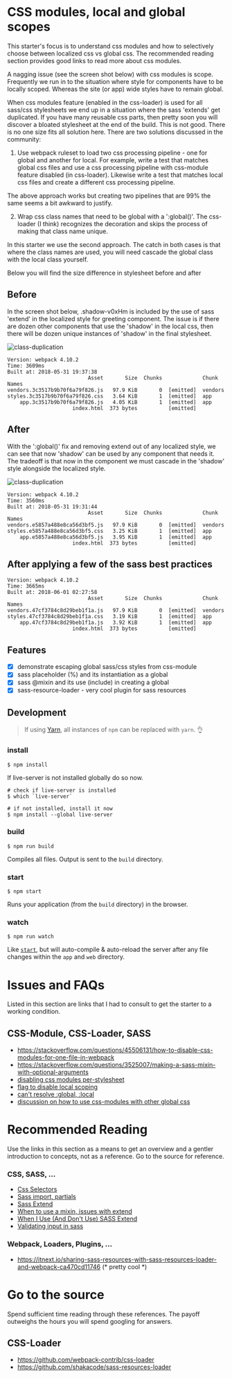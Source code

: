CSS modules, local and global scopes
====================================
This starter's focus is to understand css modules and how to selectively choose between localized css vs global css. The recommended reading section provides good links to read more about css modules.

A nagging issue (see the screen shot below) with css modules is scope. Frequently we run in to the situation where style for components have to be locally scoped. Whereas the site (or app) wide styles have to remain global.

When css modules feature (enabled in the css-loader) is used for all sass/css stylesheets we end up in a situation where the sass 'extends' get duplicated. If you have many reusable css parts, then pretty soon you will discover a bloated stylesheet at the end of the build. This is not good. There is no one size fits all solution here. There are two solutions discussed in the community:

1. Use webpack ruleset to load two css processing pipeline - one for global and another for local. For example, write a test that matches global css files and use a css processing pipeline with css-module feature disabled (in css-loader). Likewise write a test that matches local css files and create a different css processing pipeline.

The above approach works but creating two pipelines that are 99% the same seems a bit awkward to justify.

2. Wrap css class names that need to be global with a ':global()'. The css-loader (I think) recognizes the decoration and skips the process of making that class name unique.

In this starter we use the second approach. The catch in both cases is that where the class names are used, you will need cascade the global class with the local class yourself.

Below you will find the size difference in stylesheet before and after

Before
------
In the screen shot below, .shadow-v0xHm is included by the use of sass 'extend' in the localized style for greeting component. The issue is if there are dozen other components that use the 'shadow' in the local css, then there will be dozen unique instances of 'shadow' in the final stylesheet.

![class-duplication](doc/css-module-gone-wrong.png)

```console
Version: webpack 4.10.2
Time: 3609ms
Built at: 2018-05-31 19:37:38
                          Asset       Size  Chunks             Chunk Names
vendors.3c3517b9b70f6a79f826.js   97.9 KiB       0  [emitted]  vendors
styles.3c3517b9b70f6a79f826.css   3.64 KiB       1  [emitted]  app
    app.3c3517b9b70f6a79f826.js   4.05 KiB       1  [emitted]  app
                     index.html  373 bytes          [emitted]
```

After
-----
With the ':global()' fix and removing extend out of any localized style, we can see that now 'shadow' can be used by any component that needs it. The tradeoff is that now in the component we must cascade in the 'shadow' style alongside the localized style.

![class-duplication](doc/css-module-done-right.png)

```console
Version: webpack 4.10.2
Time: 3560ms
Built at: 2018-05-31 19:31:44
                          Asset       Size  Chunks             Chunk Names
vendors.e5857a488e8ca56d3bf5.js   97.9 KiB       0  [emitted]  vendors
styles.e5857a488e8ca56d3bf5.css   3.25 KiB       1  [emitted]  app
    app.e5857a488e8ca56d3bf5.js   3.95 KiB       1  [emitted]  app
                     index.html  373 bytes          [emitted]
```

After applying a few of the sass best practices
-----------------------------------------------

```console
Version: webpack 4.10.2
Time: 3665ms
Built at: 2018-06-01 02:27:58
                          Asset       Size  Chunks             Chunk Names
vendors.47cf3784c8d29beb1f1a.js   97.9 KiB       0  [emitted]  vendors
styles.47cf3784c8d29beb1f1a.css   3.19 KiB       1  [emitted]  app
    app.47cf3784c8d29beb1f1a.js   3.92 KiB       1  [emitted]  app
                     index.html  373 bytes          [emitted]
```

Features
--------
- [x] demonstrate escaping global sass/css styles from css-module
- [x] sass placeholder (%) and its instantiation as a global
- [x] sass @mixin and its use (include) in creating a global
- [x] sass-resource-loader - very cool plugin for sass resources

Development
-----------
> If using [Yarn](https://yarnpkg.com/), all instances of `npm` can be replaced with `yarn`. :ok_hand:

### install
```
$ npm install
```

If live-server is not installed globally do so now.

```
# check if live-server is installed
$ which `live-server`

# if not installed, install it now
$ npm install --global live-server
```

### build
```
$ npm run build
```

Compiles all files. Output is sent to the `build` directory.

### start
```
$ npm start
```
Runs your application (from the `build` directory) in the browser.

### watch
```
$ npm run watch
```

Like [`start`](#start), but will auto-compile & auto-reload the server after any file changes within the `app` and `web` directory.

Issues and FAQs
===============
Listed in this section are links that I had to consult to get the starter to a working condition.

CSS-Module, CSS-Loader, SASS
----------------------------
- https://stackoverflow.com/questions/45506131/how-to-disable-css-modules-for-one-file-in-webpack
- https://stackoverflow.com/questions/3525007/making-a-sass-mixin-with-optional-arguments
- [disabling css modules per-stylesheet](https://github.com/webpack-contrib/css-loader/issues/215)
- [flag to disable local scoping](https://github.com/webpack-contrib/css-loader/issues/193#issuecomment-342872867)
- [can't resolve :global, :local](https://github.com/webpack-contrib/sass-loader/issues/448#issuecomment-338009911)
- [discussion on how to use css-modules with other global css](https://github.com/css-modules/css-modules/pull/65)

Recommended Reading
===================
Use the links in this section as a means to get an overview and a gentler
introduction to concepts, not as a reference. Go to the source for reference.

### CSS, SASS, ...
- [Css Selectors](https://kolosek.com/css-selectors/)
- [Sass import, partials](https://kolosek.com/sass-import/)
- [Sass Extend](https://kolosek.com/css-extend/)
- [When to use a mixin, issues with extend](https://csswizardry.com/2014/11/when-to-use-extend-when-to-use-a-mixin/)
- [When I Use (And Don't Use) SASS Extend](https://jdsteinbach.com/sass/use-extend/)
- [Validating input in sass](https://www.sitepoint.com/validating-input-in-sass-mixins-and-functions/)

### Webpack, Loaders, Plugins, ...
- https://itnext.io/sharing-sass-resources-with-sass-resources-loader-and-webpack-ca470cd11746 (* pretty cool *)


Go to the source
================
Spend sufficient time reading through these references. The payoff outweighs the hours you will spend googling for answers.

CSS-Loader
----------
- https://github.com/webpack-contrib/css-loader
- https://github.com/shakacode/sass-resources-loader

